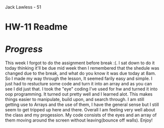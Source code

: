 Jack Lawless - 51

# HW-11 Readme

# *Progress*
This week I forgot to do the assignment before break :(. I sat down to do it today thinking it'll be due mid week then I remembered that the shedule was changed due to the break, and what do you know it was due today at 8am. So I made my way through the lesson, It seemed farily easy and simple. I just had to restucture some code and turn it into an array and as you can see I did just that. I took the "eye" coding I've used for hw and turned it into oop programming. It turned out pretty well and I learned alot. This makes things easier to manipulate, build upon, and search through. I am still getting use to Arrays and the use of them, I have the general sense but I still seem to get tripped up here and there. Overall I am feeling very well about the class and my progession. My code consists of the eyes and an array of them moving around the screen without leaving(bounce off walls). Enjoy! 
